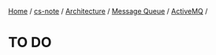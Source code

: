 [Home](https://mengxianbin.github.io) /
[cs-note](https://mengxianbin.github.io/cs-note/content) /
[Architecture](https://mengxianbin.github.io/cs-note/content/Architecture) /
[Message Queue](https://mengxianbin.github.io/cs-note/content/Architecture/Message%20Queue) /
[ActiveMQ](https://mengxianbin.github.io/cs-note/content/Architecture/Message%20Queue/ActiveMQ) /

# TO DO
